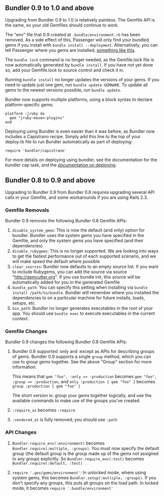 ## Bundler 0.9 to 1.0 and above

Upgrading from Bundler 0.9 to 1.0 is relatively painless. The
Gemfile API is the same, so your old Gemfiles should continue
to work.

The "env" file that 0.9 created at `.bundle/environment.rb` has been
removed. As a side effect of this, Passenger will only find your
bundled gems if you install with `bundle install --deployment`.
Alternatively, you can tell Passenger where you gems are installed,
[something like this](http://andre.arko.net/2010/08/16/using-passengerpane-with-gem_home-set/).

The `bundle lock` command is no longer needed, as the
Gemfile.lock file is now automatically generated by `bundle install`.
If you have not yet done so, add your Gemfile.lock to source control
and check it in.

Running `bundle install` no longer updates the versions of your gems.
If you need to update just one gem, run `bundle update GEMNAME`. To
update all gems to the newest versions possible, run `bundle update`.

Bundler now supports multiple platforms, using a block syntax to
declare platform-specific gems:

    platform :jruby do
      gem "jruby-maven-plugins"
    end

Deploying using Bundler is even easier than it was before, as Bundler
now includes a Capistrano recipe. Simply add this line to the top of
your deploy.rb file to run Bundler automatically as part of deploying:

    require 'bundler/capistrano'

For more details on deploying using bundler, see the documentation
for the bundler cap task, and the [documentation on deploying](http://bundler.io/deploying.html).


## Bundler 0.8 to 0.9 and above

Upgrading to Bundler 0.9 from Bundler 0.8 requires upgrading several
API calls in your Gemfile, and some workarounds if you are using Rails 2.3.

### Gemfile Removals

Bundler 0.9 removes the following Bundler 0.8 Gemfile APIs:

1. `disable_system_gems`: This is now the default (and only) option
   for bundler. Bundler uses the system gems you have specified
   in the Gemfile, and only the system gems you have specified
   (and their dependencies)
2. `disable_rubygems`: This is no longer supported. We are looking
   into ways to get the fastest performance out of each supported
   scenario, and we will make speed the default where possible.
3. `clear_sources`: Bundler now defaults to an empty source
   list. If you want to include Rubygems, you can add the source
   via source "http://gemcutter.org". If you use bundle init, this
   source will be automatically added for you in the generated
   Gemfile
4. `bundle_path`: You can specify this setting when installing
   via `bundle install /path/to/bundle`. Bundler will remember
   where you installed the dependencies to on a particular
   machine for future installs, loads, setups, etc.
5. `bin_path`: Bundler no longer generates executables in the root
   of your app. You should use `bundle exec` to execute executables
   in the current context.

### Gemfile Changes

Bundler 0.9 changes the following Bundler 0.8 Gemfile APIs:

1. Bundler 0.8 supported :only and :except as APIs for describing
   groups of gems. Bundler 0.9 supports a single `group` method,
   which you can use to group gems together. See the above "Group"
   section for more information.

   This means that `gem "foo", :only => :production` becomes
   `gem "foo", :group => :production`, and
   `only :production { gem "foo" }` becomes
   `group :production { gem "foo" }`

   The short version is: group your gems together logically, and
   use the available commands to make use of the groups you've
   created.

2. `:require_as` becomes `:require`

3. `:vendored_at` is fully removed; you should use `:path`

### API Changes

1. `Bundler.require_env(:environment)` becomes
   `Bundler.require(:multiple, :groups)`. You must
   now specify the default group (the default group is the
   group made up of the gems not assigned to any group)
   explicitly. So `Bundler.require_env(:test)` becomes
   `Bundler.require(:default, :test)`

2. `require '.gex/gems/environment'`: In unlocked
   mode, where using system gems, this becomes
   `Bundler.setup(:multiple, :groups)`. If you don't
   specify any groups, this puts all groups on the load
   path. In locked mode, it becomes `require '.bundle/environment'`
